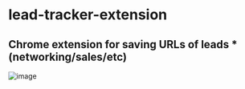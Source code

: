 # lead-tracker-extension
## Chrome extension for saving URLs of leads *(networking/sales/etc)

![image](https://user-images.githubusercontent.com/25331809/138748407-ffe78f60-2626-4477-ae7e-2da6131509df.png)

